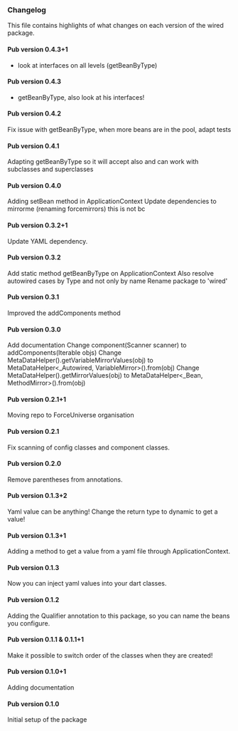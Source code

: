 ### Changelog ###

This file contains highlights of what changes on each version of the wired package. 

#### Pub version 0.4.3+1 ####

- look at interfaces on all levels (getBeanByType)

#### Pub version 0.4.3 ####

- getBeanByType, also look at his interfaces!

#### Pub version 0.4.2 ####

Fix issue with getBeanByType, when more beans are in the pool, adapt tests

#### Pub version 0.4.1 ####

Adapting getBeanByType so it will accept also and can work with subclasses and superclasses

#### Pub version 0.4.0 ####

Adding setBean method in ApplicationContext
Update dependencies to mirrorme (renaming forcemirrors) this is not bc

#### Pub version 0.3.2+1 ####

Update YAML dependency.

#### Pub version 0.3.2 ####

Add static method getBeanByType on ApplicationContext
Also resolve autowired cases by Type and not only by name
Rename package to 'wired'

#### Pub version 0.3.1 ####

Improved the addComponents method

#### Pub version 0.3.0 ####

Add documentation
Change component(Scanner scanner) to addComponents(Iterable objs)
Change MetaDataHelper().getVariableMirrorValues(obj) to MetaDataHelper<_Autowired, VariableMirror>().from(obj)
Change MetaDataHelper().getMirrorValues(obj) to MetaDataHelper<_Bean, MethodMirror>().from(obj)

#### Pub version 0.2.1+1 ####

Moving repo to ForceUniverse organisation  

#### Pub version 0.2.1 ####

Fix scanning of config classes and component classes.  

#### Pub version 0.2.0 ####

Remove parentheses from annotations.  

#### Pub version 0.1.3+2 ####

Yaml value can be anything! Change the return type to dynamic to get a value!

#### Pub version 0.1.3+1 ####

Adding a method to get a value from a yaml file through ApplicationContext.

#### Pub version 0.1.3 ####

Now you can inject yaml values into your dart classes.

#### Pub version 0.1.2 ####

Adding the Qualifier annotation to this package, so you can name the beans you configure.

#### Pub version 0.1.1 & 0.1.1+1 ####

Make it possible to switch order of the classes when they are created!

#### Pub version 0.1.0+1 ####

Adding documentation

#### Pub version 0.1.0 ####

Initial setup of the package